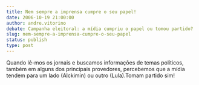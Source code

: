 ```yaml
---
title: Nem sempre a imprensa cumpre o seu papel!
date: 2006-10-19 21:00:00
author: andre.vitorino
debate: Campanha eleitoral: a mídia cumpriu o papel ou tomou partido?
slug: nem-sempre-a-imprensa-cumpre-o-seu-papel
status: publish 
type: post
---
```


Quando lê-mos os jornais e buscamos informações de temas políticos, também em alguns dos principais provedores, percebemos que a mídia tendem para um lado (Alckimin) ou outro (Lula).Tomam partido sim!
